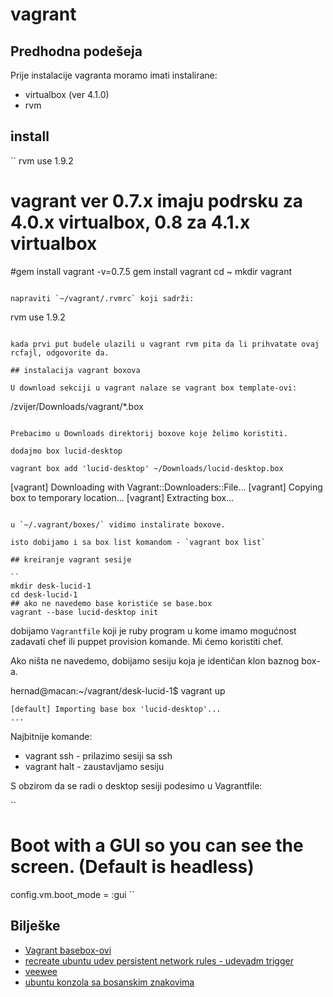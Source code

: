 # vagrant

## Predhodna podešeja

Prije instalacije vagranta moramo imati instalirane:

- virtualbox (ver 4.1.0)
- rvm

## install

``
rvm use 1.9.2
# vagrant ver 0.7.x imaju podrsku za 4.0.x virtualbox, 0.8 za 4.1.x virtualbox
#gem install vagrant -v=0.7.5
gem install vagrant
cd ~
mkdir vagrant
```

napraviti `~/vagrant/.rvmrc` koji sadrži:

```
rvm use 1.9.2
```

kada prvi put budele ulazili u vagrant rvm pita da li prihvatate ovaj rcfajl, odgovorite da.

## instalacija vagrant boxova

U download sekciji u vagrant nalaze se vagrant box template-ovi:

```
/zvijer/Downloads/vagrant/*.box
```

Prebacimo u Downloads direktorij boxove koje želimo koristiti.

dodajmo box lucid-desktop

vagrant box add 'lucid-desktop' ~/Downloads/lucid-desktop.box
```
[vagrant] Downloading with Vagrant::Downloaders::File...
[vagrant] Copying box to temporary location...
[vagrant] Extracting box...
```

u `~/.vagrant/boxes/` vidimo instalirate boxove.

isto dobijamo i sa box list komandom - `vagrant box list`

## kreiranje vagrant sesije 

``
mkdir desk-lucid-1
cd desk-lucid-1
## ako ne navedemo base koristiće se base.box
vagrant --base lucid-desktop init
```

dobijamo `Vagrantfile` koji je ruby program u kome imamo mogućnost zadavati chef ili puppet provision komande.
Mi ćemo koristiti chef.

Ako ništa ne navedemo, dobijamo sesiju koja je identičan klon baznog box-a.

hernad@macan:~/vagrant/desk-lucid-1$ vagrant up
```
[default] Importing base box 'lucid-desktop'...
...
```

Najbitnije komande:

- vagrant ssh - prilazimo sesiji sa ssh
- vagrant halt - zaustavljamo sesiju

S obzirom da se radi o desktop sesiji podesimo u Vagrantfile:

``
 # Boot with a GUI so you can see the screen. (Default is headless)
 config.vm.boot_mode = :gui
`` 


## Bilješke

- [Vagrant basebox-ovi](https://gist.github.com/1004430)
- [recreate ubuntu udev persistent network rules - udevadm trigger](https://gist.github.com/1004326)
- [veewee](https://gist.github.com/1000452)
- [ubuntu konzola sa bosanskim znakovima](https://gist.github.com/1004162)
